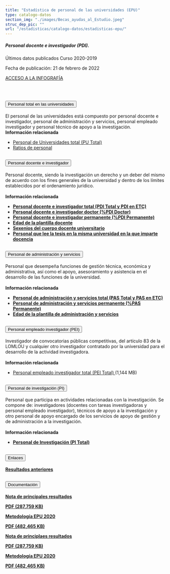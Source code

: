 ```yaml
---
title: "Estadística de personal de las universidades (EPU)"
type: catalogo-datos
section_img: "./images/Becas_ayudas_al_Estudio.jpeg"
struc_dep_pic: ""
url: "/estadisticas/catalogo-datos/estadisticas-epu/" 
---
```

<div class="row">
                    <div class="col-lg-4 info_prev_card">
                        <div class="card">
                            <div class="card-body">
                                <h5 class="card-title">Personal docente e investigador (PDI). </h5>
                                <div class="content">
                                    <div class="text">
                                        <p class="text">Últimos datos publicados Curso 2020-2019</p>
                                        <p class="text">Fecha de publicación: 21 de febrero de 2022</p>
                                    </div>                                
                                </div>
                                <div class="col-12 box_buttons">
                                    <a href="https://public.tableau.com/views/EPU20/Infografia?%3AshowVizHome=no&%3Aembed=true#2" type="button" class="btn btn_outline_blue" target="_blank">
                                        ACCESO A LA INFOGRAFÍA 
                                        <i class="icon far fa-images"></i>
                                        <i class="hover_icon far fa-images"></i>
                                    </a>
                                </div>
                            </div>
                        </div>
                    </div>
                    <div class="col-lg-8 card_img card_img_ip">
						<div class="card_content_img">
							<div class="img img-fluid" style="background: url('{{<siteurl>}}/images/estadisticas/infografia-EPU.png');"></div>
						</div>
                    </div>
                </div>
				<br><br>
        <section>
            <article>
                <div class="container container_xl_accoordion p-0">
                    <div class="row mt-4">
                        <div class="col-lg-12 content_collapse mb-120">
                            <div class="accordion" id="accordionPanelsStayOpenExample">
                                <div class="accordion-item">
                                    <h2 class="accordion-header" id="panelsStayOpen-headingOne">
                                        <button class="accordion-button collapsed" type="button"
                                            data-bs-toggle="collapse"
                                            data-bs-target="#panelsStayOpen-collapseOne"
                                            aria-expanded="false"
                                            aria-controls="panelsStayOpen-collapseOne">
                                            Personal total en las universidades
                                        </button>
                                    </h2>
                                    <div id="panelsStayOpen-collapseOne"
                                        class="accordion-collapse collapse "
                                        aria-labelledby="panelsStayOpen-headingOne">
                                        <div class="accordion-body">
                                            <article id="section_link">
                                                <div class="container-fluid">
                                                    <div class="row">
                                                        <div class="col-12" style="font-weight: normal">
                                                            El personal de las universidades está compuesto
                                                            por personal docente e investigador, personal de
                                                            administración y servicios, personal empleado
                                                            investigador y personal técnico de apoyo a la
                                                            investigación.<br>
                                                            <b>Información relacionada</b>
                                                            <ul>
                                                                <li><a href="http://estadisticas.mecd.gob.es/EducaDynPx/educabase/index.htm?type=pcaxis&path=/Universitaria/Personal/EPU19/PU&file=pcaxis&l=s0"
                                                                        target="_blank">Personal de
                                                                        Universidades total (PU Total)
                                                                        <i
                                                                            class="fas fa-external-link-alt"></i></a>
                                                                </li>
                                                                <li><a href="http://estadisticas.mecd.gob.es/EducaDynPx/educabase/index.htm?type=pcaxis&path=/Universitaria/Personal/EPU19/PU/Ratios&file=pcaxis&l=s0"
                                                                        target="_blank">Ratios de
                                                                        personal <i
                                                                            class="fas fa-external-link-alt"></i></a>
                                                                </li>
                                                            </ul>
                                                        </div>
                                                    </div>
                                                </div>
                                            </article>
                                        </div>
                                    </div>
                                </div>
                                <div class="accordion-item">
                                    <h2 class="accordion-header" id="panelsStayOpen-headingTwo">
                                        <button class="accordion-button collapsed" type="button"
                                            data-bs-toggle="collapse"
                                            data-bs-target="#panelsStayOpen-collapseTwo"
                                            aria-expanded="false">
                                            Personal docente e investigador
                                        </button>
                                    </h2>
                                    <div id="panelsStayOpen-collapseTwo" class="accordion-collapse collapse"
                                        aria-labelledby="panelsStayOpen-headingTwo">
                                        <div class="accordion-body">
                                            <article id="section_link">
                                                <div class="container-fluid">
                                                    <div class="row">
                                                        <div class="col-12" style="font-weight: normal">
                                                            Personal docente, siendo la investigación un
                                                            derecho y un deber del mismo de acuerdo con los
                                                            fines generales de la universidad y dentro de
                                                            los límites establecidos por el ordenamiento
                                                            jurídico.<br><br>
                                                            <b>Información relacionada<b>
                                                                    <ul>
                                                                        <li><a href="http://estadisticas.mecd.gob.es/EducaDynPx/educabase/index.htm?type=pcaxis&path=/Universitaria/Personal/EPU19&file=pcaxis&l=s0"
                                                                                target="_blank">Personal
                                                                                docente e investigador total
                                                                                (PDI Total y PDI en ETC) <i
                                                                                    class="fas fa-external-link-alt"></i></a>
                                                                        </li>
                                                                        <li><a href="http://estadisticas.mecd.gob.es/EducaDynPx/educabase/index.htm?type=pcaxis&path=/Universitaria/Personal/EPU19/Doctor&file=pcaxis&l=s0"
                                                                                target="_blank">Personal
                                                                                docente e investigador
                                                                                doctor (%PDI Doctor) <i
                                                                                    class="fas fa-external-link-alt"></i></a>
                                                                        </li>
                                                                        <li><a href="http://estadisticas.mecd.gob.es/EducaDynPx/educabase/index.htm?type=pcaxis&path=/Universitaria/Personal/EPU19/Permanente&file=pcaxis&l=s0"
                                                                                target="_blank">Personal
                                                                                docente e investigador
                                                                                permanente (%PDI Permanente)
                                                                                <i
                                                                                    class="fas fa-external-link-alt"></i></a>
                                                                        </li>
                                                                        <li><a href="http://estadisticas.mecd.gob.es/EducaDynPx/educabase/index.htm?type=pcaxis&path=/Universitaria/Personal/EPU19/Edad&file=pcaxis&l=s0"
                                                                                target="_blank">Edad de la
                                                                                plantilla docente <i
                                                                                    class="fas fa-external-link-alt"></i></a>
                                                                        </li>
                                                                        <li><a href="http://estadisticas.mecd.gob.es/EducaDynPx/educabase/index.htm?type=pcaxis&path=/Universitaria/Personal/EPU19/Sexenios&file=pcaxis&l=s0"
                                                                                target="_blank">Sexenios del
                                                                                cuerpo docente universitario
                                                                                <i
                                                                                    class="fas fa-external-link-alt"></i></a>
                                                                        </li>
                                                                        <li><a href="http://estadisticas.mecd.gob.es/EducaDynPx/educabase/index.htm?type=pcaxis&path=/Universitaria/Personal/EPU19/UnivL&file=pcaxis&l=s0"
                                                                                target="_blank">Personal que
                                                                                lee la tesis en la misma
                                                                                universidad en la que
                                                                                imparte docencia <i
                                                                                    class="fas fa-external-link-alt"></i></a>
                                                                        </li>
                                                                    </ul>
                                                        </div>
                                                    </div>
                                                </div>
                                            </article>
                                        </div>
                                    </div>
                                </div>
                                <div class="accordion-item">
                                    <h2 class="accordion-header" id="panelsStayOpen-headingTree">
                                        <button class="accordion-button collapsed" type="button"
                                            data-bs-toggle="collapse"
                                            data-bs-target="#panelsStayOpen-collapseTree"
                                            aria-expanded="false">
                                            Personal de administración y servicios
                                        </button>
                                    </h2>
                                    <div id="panelsStayOpen-collapseTree"
                                        class="accordion-collapse collapse"
                                        aria-labelledby="panelsStayOpen-headingTree">
                                        <div class="accordion-body">
                                            <article id="section_link">
                                                <div class="container-fluid">
                                                    <div class="row">
                                                        <div class="col-12" style="font-weight: normal">
                                                            Personal que desempeña funciones de gestión
                                                            técnica, económica y administrativa, así como el
                                                            apoyo, asesoramiento y asistencia en el
                                                            desarrollo de las funciones de la
                                                            universidad.<br><br>
                                                            <b>Información relacionada<b>
                                                                    <ul>
                                                                        <li><a href="http://estadisticas.mecd.gob.es/EducaDynPx/educabase/index.htm?type=pcaxis&path=/Universitaria/Personal/EPU19/PAS&file=pcaxis&l=s0"
                                                                                target="_blank">Personal de
                                                                                administración y servicios
                                                                                total (PAS Total y PAS en
                                                                                ETC) <i
                                                                                    class="fas fa-external-link-alt"></i></a>
                                                                        </li>
                                                                        <li><a href="http://estadisticas.mecd.gob.es/EducaDynPx/educabase/index.htm?type=pcaxis&path=/Universitaria/Personal/EPU19/PAS/Permanente&file=pcaxis&l=s0"
                                                                                target="_blank">Personal de
                                                                                administración y servicios
                                                                                permanente (%PAS Permanente)
                                                                                <i
                                                                                    class="fas fa-external-link-alt"></i></a>
                                                                        </li>
                                                                        <li><a href="http://estadisticas.mecd.gob.es/EducaDynPx/educabase/index.htm?type=pcaxis&path=/Universitaria/Personal/EPU19/PAS/Edad&file=pcaxis&l=s0"
                                                                                target="_blank">Edad de la
                                                                                plantilla de administración
                                                                                y servicios <i
                                                                                    class="fas fa-external-link-alt"></i></a>
                                                                        </li>
                                                                    </ul>
                                                        </div>
                                                    </div>
                                                </div>
                                            </article>
                                        </div>
                                    </div>
                                </div>
                                <div class="accordion-item">
                                    <h2 class="accordion-header" id="panelsStayOpen-headingFour">
                                        <button class="accordion-button collapsed" type="button"
                                            data-bs-toggle="collapse"
                                            data-bs-target="#panelsStayOpen-collapseFour"
                                            aria-expanded="false">
                                            Personal empleado investigador (PEI)
                                        </button>
                                    </h2>
                                    <div id="panelsStayOpen-collapseFour"
                                        class="accordion-collapse collapse"
                                        aria-labelledby="panelsStayOpen-headingFour">
                                        <div class="accordion-body">
                                            <article id="section_link">
                                                <div class="container-fluid">
                                                    <div class="row">
                                                        <div class="col-12" style="font-weight: normal">
                                                            Investigador de convocatorias públicas
                                                            competitivas, del artículo 83 de la LOMLOU y
                                                            cualquier otro investigador contratado por la
                                                            universidad para el desarrollo de la actividad
                                                            investigadora.<br><br>
                                                            <b>Información relacionada</b>
                                                            <ul>
                                                                <li><a href="http://estadisticas.mecd.gob.es/EducaDynPx/educabase/index.htm?type=pcaxis&path=/Universitaria/Personal/EPU19/PEI&file=pcaxis&l=s0"
                                                                        target="_blank">Personal empleado
                                                                        investigador total (PEI Total) <i
                                                                            class="fas fa-external-link-alt"></i></a>
                                                                    (1,144 MB)</li>
                                                            </ul>
                                                        </div>
                                                    </div>
                                                </div>
                                            </article>
                                        </div>
                                    </div>
                                </div>
                                <div class="accordion-item">
                                    <h2 class="accordion-header" id="panelsStayOpen-headingFive">
                                        <button class="accordion-button collapsed" type="button"
                                            data-bs-toggle="collapse"
                                            data-bs-target="#panelsStayOpen-collapseFive"
                                            aria-expanded="false">
                                            Personal de investigación (PI)
                                        </button>
                                    </h2>
                                    <div id="panelsStayOpen-collapseFive"
                                        class="accordion-collapse collapse"
                                        aria-labelledby="panelsStayOpen-headingFive">
                                        <div class="accordion-body">
                                            <article id="section_link">
                                                <div class="container-fluid">
                                                    <div class="row">
                                                        <div class="col-12" style="font-weight: normal">
                                                            Personal que participa en actividades
                                                            relacionadas con la investigación. Se compone
                                                            de: investigadores (docentes con tareas
                                                            investigadoras y personal empleado
                                                            investigador), técnicos de apoyo a la
                                                            investigación y otro personal de apoyo encargado
                                                            de los servicios de apoyo de gestión y de
                                                            administración a la investigación.<br><br>
                                                            <b>Información relacionada
                                                            <ul>
                                                                <li><a href="http://estadisticas.mecd.gob.es/EducaDynPx/educabase/index.htm?type=pcaxis&path=/Universitaria/Personal/EPU19/PI&file=pcaxis&l=s0"
                                                                        target="_blank">Personal de
                                                                        Investigación (PI Total) <i
                                                                            class="fas fa-external-link-alt"></i></a>
                                                                </li>
                                                            </ul>
                                                        </div>
                                                    </div>
                                                </div>
                                            </article>
                                        </div>
                                    </div>
                                </div>
                            </div>
                        </div>
                    </div>
                </div>
            </article>
        </section>
<!-- -->
<section>
        <article>
            <div class="container">
                <div class="row justify-content-md-center">
                    <div class="col-md-10 content_collapse">
                        <div class="accordion accordion_alt" id="accordeonAlt">
                            <div class="accordion-item">
                                <h2 class="accordion-header" id="accordionAltHeading1">
                                    <button class="accordion-button expanded" type="button" data-bs-toggle="collapse" data-bs-target="#accordionAlt1" aria-expanded="false" aria-controls="accordionAlt1">
                                        <span class="icon"><i class="fas fa-link"></i></span>Enlaces
                                    </button>
                                </h2>
                                <div id="accordionAlt1" class="accordion-collapse collapse show" aria-labelledby="accordionAltHeading1">
                                    <div class="accordion-body">
                                        <div id="section_link">
                                            <div class="container-fluid sp">
                                                <div class="row w-100">
                                                    <div class="col-12">
                                                        <a href="https://www.educacionyfp.gob.es/servicios-al-ciudadano/estadisticas/universitaria/estadisticas/personal-universitario-copia.html" class="btn btn_link_icon" target="_blank">Resultados anteriores <i class="fas fa-external-link-alt"></i></a>
                                                    </div>
                                                </div>
											</div>
										</div>
									</div>
								</div>
							</div>
						</div>
					</div>
				</div>
                <div class="row justify-content-md-center">
                    <div class="col-md-10 content_collapse">
                        <div class="accordion accordion_alt" id="accordeonAlt">
                            <div class="accordion-item">
                                <h2 class="accordion-header" id="accordionAltHeading2">
                                    <button class="accordion-button expanded" type="button" data-bs-toggle="collapse" data-bs-target="#accordionAlt2" aria-expanded="false" aria-controls="accordionAlt2">
                                        <span class="icon"><i class="fas fa-file-pdf"></i></span>Documentación
                                    </button>
                                </h2>
                                <div id="accordionAlt2" class="accordion-collapse collapse show" aria-labelledby="accordionAltHeading2">
                                    <div class="accordion-body">
                                        <div id="section_link">
											<div class="container-fluid sp">
                                                <div class="row w-100">
                                                    <div class="col-lg-12 cards_download_cnt">
                                                        <div class="row jcc_mobile">
                                                            <div class="download_card">
                                                                <a class="card" href="{{<siteurl>}}documentos/PDF/estadisticas/NOTA_EPU_20-21.pdf" target="_blank">
                                                                    <div class="card-header">
                                                                        <i class="fal fa-download"></i>
                                                                    </div>
                                                                    <div class="card-body">
                                                                        <p class="text_body">Nota de principales resultados</p>
                                                                        <p class="text_file">
                                                                            <i class="fal fa-file-pdf pdf_icon text-danger"></i> PDF (287,759 KB)
                                                                        </p>
                                                                    </div>
                                                                </a>
                                                            </div>
															<div class="download_card">
                                                                <a class="card" href="{{<siteurl>}}documentos/PDF/estadisticas/MetodologIaEPU20.pdf" target="_blank">
                                                                    <div class="card-header">
                                                                        <i class="fal fa-download"></i>
                                                                    </div>
                                                                    <div class="card-body">
                                                                        <p class="text_body">Metodología EPU 2020</p>
                                                                        <p class="text_file">
                                                                            <i class="fal fa-file-pdf pdf_icon text-danger"></i> PDF (482,465 KB)
                                                                        </p>
                                                                    </div>
                                                                </a>
                                                            </div>
														</div>
                                                    </div>
<!-- MOBILE VERSION WITH SLIDER -->
                                                    <div class="col-12" id="section_box_download_card_slider">
                                                        <div class="swiper" id="slider_download_archive">
                                                          <div class="swiper-wrapper">
                                                            <div class="swiper-slide">
                                                                <div class="download_card">
                                                                    <a class="card" href="{{<siteurl>}}documentos/PDF/estadisticas/NOTA_EPU_20-21.pdf" target="_blank">
                                                                        <div class="card-header">
                                                                            <i class="fal fa-download"></i>
                                                                        </div>
                                                                        <div class="card-body">
                                                                            <p class="text_body">Nota de principlaes resultados</p>
                                                                            <p class="text_file">
                                                                                <i class="fal fa-file-pdf pdf_icon text-danger"></i> PDF (287,759 KB)
                                                                            </p>
                                                                        </div>
                                                                    </a>
                                                                </div>
																<div class="download_card">
                                                                    <a class="card" href="{{<siteurl>}}documentos/PDF/estadisticas/NOTA_EPU_20-21.pdf" target="_blank">
                                                                        <div class="card-header">
                                                                            <i class="fal fa-download"></i>
                                                                        </div>
                                                                        <div class="card-body">
                                                                            <p class="text_body">Metodología EPU 2020</p>
                                                                            <p class="text_file">
                                                                                <i class="fal fa-file-pdf pdf_icon text-danger"></i> PDF (482,465 KB)
                                                                            </p>
                                                                        </div>
                                                                    </a>
                                                                </div>
                                                            </div>
															</div>
                                                          <div class="swiper-pagination"></div>
                                                        </div>
                                                    </div>
                                                </div>
                                            </div>
                                        </div>
                                    </div>
                                </div>
                          </div>
		</article> 
</section>
